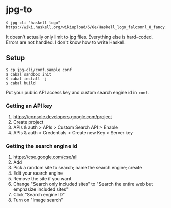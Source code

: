 # jpg-to

```
$ jpg-cli "haskell logo"
https://wiki.haskell.org/wikiupload/6/6e/Haskell_logo_falconnl_8_fancy.png
```

It doesn't actually only limit to jpg files. Everything else is hard-coded.
Errors are not handled. I don't know how to write Haskell.

## Setup

```
$ cp jpg-cli/conf.sample conf
$ cabal sandbox init
$ cabal install -j
$ cabal build
```

Put your public API access key and custom search engine id in `conf`.

### Getting an API key

1. https://console.developers.google.com/project
2. Create project
3. APIs & auth > APIs > Custom Search API > Enable
4. APIs & auth > Credentials > Create new Key > Server key

### Getting the search engine id

1. https://cse.google.com/cse/all
2. Add
3. Pick a random site to search; name the search engine; create
4. Edit your search engine
5. Remove the site if you want
6. Change "Search only included sites" to "Search the entire web but emphasize
   included sites"
7. Click "Search engine ID"
8. Turn on "Image search"
